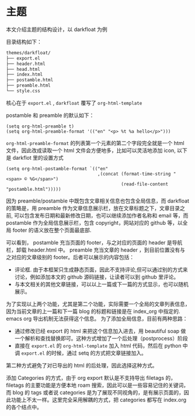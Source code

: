 # 主题

本文介绍主题的结构设计，以 darkfloat 为例

目录结构如下：

```bash
themes/darkfloat/
├── export.el
├── header.html
├── head.html
├── index.html
├── postamble.html
├── preamble.html
└── style.css
```

核心在于 `export.el` , `darkfloat` 覆写了 `org-html-template`

postamble 和 preamble 的默认如下：

```emacs lisp
(setq org-html-preamble t)
(setq org-html-preamble-format '(("en" "<p> %t %a hello</p>")))
```

`org-html-preamble-format` 的列表第一个元素的第二个字段完全就是一个 html 文件，因此改成读取一个 html 文件会方便地多，比如可以灵活地添加 icon, 以下是 darkflot 里的设置方式

```emacs lisp
(setq org-html-postamble-format `(("en"
                                   ,(concat (format-time-string "<span> © %G</span>")
                                            (read-file-content "postamble.html")))))
```

因为 preamble/postamble 中既包含文章相关信息也包含全局信息，而 darkfloat 的策略是，用 preamble 作为文章信息展示栏，放在文章标题之下，文章目录之前, 可以包含发布日期和最新修改日期，也可以继续添加作者名称和 email 等，而 postamble 作为全局信息展示栏，包含 copyright，网站对应的 github 等，以全局 footer 的语义放在整个页面最底部.

可以看到， postamble 充当页面的 footer，与之对应的页面的 header 是导航栏，卸载 header.html 中。
preamble 充当文章的 header ，到目前位置没有与之对应的文章级别的 footer。后者可以展示的内容包括：

- 评论框. 由于本框架只生成静态页面，因此不支持评论,但可以通过别的方式来讨论，例如添加本文的 github 源码链接，让读者可以到 github 里评论。
- 与本文相关的其他文章链接，可以以上一篇或下一篇的方式显示，也可以随机展示。

为了实现以上两个功能，尤其是第二个功能，实际需要一个全局的文章列表信息，因为当前文章的上一篇和下一篇 blog 的标题和链接是在 index_org 中指定的. emacs org 导出机制无法获得这个信息。
为了添加全局信息，目前有两种思路：

- 通过修改已经 export 的 html 来把这个信息加入进去，用 beautiful soap 做一个解析和查找替换即可。这种方式增加了一个后处理（postprocess）阶段
- 直接在 `export.el` 的 `org-html-template` 加入 html 代码，然后在 python 中调 `export.el` 的时候，通过 setq 的方式把文章链接加入。

第二种方式避免了对已导出的 html 的后处理，因此选择这种方式。

添加 Categories 的方式，由于 org export 默认是不支持导出 filetags 的，filetags 的主要功能是方便本地 roam 搜索，因此可以是一些容易记住的关键词，而 blog 的 tags 或者说 categories 是为了展现不同视角的，是有展示页面的，因此功能上不太一样。这里完全采用解耦的方式，把 categories 都写在 index.org 的各个结点中。
